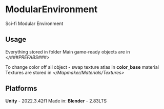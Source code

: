 # ModularEnvironment
Sci-fi Modular Environment

## Usage
Everything stored in folder *</MapMaker>*
Main game-ready objects are in *</###PREFABS###>*

To change color off all object - swap texture atlas in **color_base** material
Textures are stored in *</Mapmaker/Materials/Textures>*

## Platforms
**Unity** - 2022.3.42f1
Made in: **Blender** - 2.83LTS

